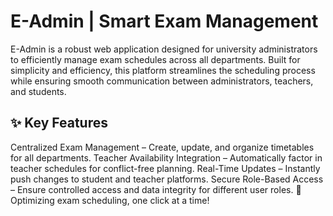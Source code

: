# E-Admin | Smart Exam Management
E-Admin is a robust web application designed for university administrators to efficiently manage exam schedules across all departments. Built for simplicity and efficiency, this platform streamlines the scheduling process while ensuring smooth communication between administrators, teachers, and students.

## ✨ Key Features
Centralized Exam Management – Create, update, and organize timetables for all departments.
Teacher Availability Integration – Automatically factor in teacher schedules for conflict-free planning.
Real-Time Updates – Instantly push changes to student and teacher platforms.
Secure Role-Based Access – Ensure controlled access and data integrity for different user roles.
🚀 Optimizing exam scheduling, one click at a time!
